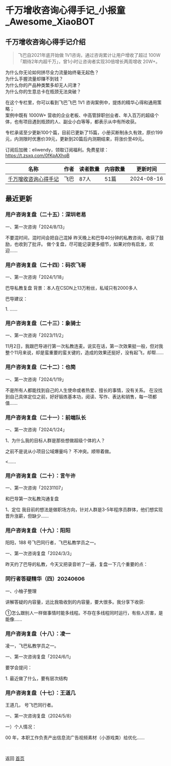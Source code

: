 # 千万增收咨询心得手记_小报童_Awesome_XiaoBOT

## 千万增收咨询心得手记介绍
> 飞巴自2021年底开始做 1V1咨询，通过咨询累计让用户增收了超过 100W「期待2年内超千万」，曾1小时让咨询者实现30倍增长两周增收 20W+。    
    
为什么你无论如何拼尽全力流量始终毫无起色？    
为什么手握流量却赚不到钱？    
为什么你的产品种类繁多却无人问津？    
为什么你的生意总卡在瓶颈无法突破？    
    
在这个专栏里，你可以看到飞巴飞巴 1V1 咨询案例中，提炼的精华心得和通用策略；    
案例中既有 1000W+ 营收的企业老板、中高管辞职创业者、年入百万的超级个体，也有项目遇到瓶颈的人、副业小白等等，都表示从中有所收获。    
    
专栏承诺至少更新100个篇，目前已更新了15篇，小册买断制永久有效，原价199元，内测限时优惠价39元，更新到20篇后内测期结束，将涨价至49元。    
    
订阅后加微：eliwendy，领取订阅福利。免费星球：https://t.zsxq.com/0fKpAXhqB  
  


|名称|作者|读者数量|内容数量|更新时间|
|---|---|---|---|---|
|[千万增收咨询心得手记](https://xiaobot.net/p/fbzx?refer=9c3f1c95-a052-465a-9902-f6d75080262a)|飞巴|87人|51篇|2024-08-16|

## 最近更新
### 用户咨询复盘（二十五）：深圳老易

一、第一次咨询「2024/8/13」

不要混时间，混时间会把自己混掉 昨天晚上和巴导40分钟的私教咨询，收获了鼓励，也收到了批评。 做个复盘，尽可能记录更多细节，如果对你有启发，欢迎......

### 用户咨询复盘（二十四）：码农飞哥

一、第一次咨询「2024/1/18」

巴导私教复盘 背景：本人在CSDN上13万粉丝，私域只有2000多人

巴导建议：

1\. ......

### 用户咨询复盘（二十三）：象骑士

一、第一次咨询「2023/11/2」

11月2日，我跟巴导进行第一次私教连麦。说实在话，第一次效果挺一般，但对我整个11月来说，却是蛮重要的蛮关键的，造成的效果还挺好，没有起飞，却帮......

### 用户咨询复盘（二十二）：也简

一、第一次咨询「2024/1/19」

不是所有人都能找到自己的人生使命或者热爱、擅长的事情，没有关系。 在没找到自己具体定位之前，好好锻炼基本功，阅读、写作、表达和销售，每一项都值......

### 用户咨询复盘（二十一）：前端队长

一、第一次咨询「2024/1/24」

1、为什么我的目标人群是那些想做超级个体的人？

之前不是说从小项目公域爆量吗？ 不冲突。顺带着做。

<......

### 用户咨询复盘（二十）：言午许

一、第一次咨询「20231107」

和巴导第一次私教沟通复盘

1、定位 我目前的想法是做职场方向，针对人群是3-5年程序员群体，他们想实现晋升涨薪，但缺少......

### 用户咨询复盘（十九）：阳阳

阳阳，188 号飞巴同行者，飞巴私教学员之一。

一、第一次咨询复盘「2024/3/3」

昨天约了巴导的私教，今天又把录音听了一遍，复盘一下几个重要的点：

### 同行者答疑精华（四）20240606

一、小柚子整理

讲解答疑的内容量，远比我吸收到的内容量，要大很多。我分享下收获:

①怎么跟别人一样做事情时能多线程。不存在多线程同时运行，有些人厉害，是能像......

### 用户咨询复盘（十八）：凌一

凌一，飞巴私教学员之一。

一、第一次咨询复盘「2024/6/1」

要学会提问：

1\. 最近做了什么，要有层次结构

### 用户咨询复盘（十七）：王道几

王道几， 号飞巴同行者。

一、第一次咨询复盘（2024/5/8）

一）个人情况：

00 年，本职工作负责产出信息流广告视频素材（小游戏类）给优化......


<a href="https://github.com/Reno9527/awesome-xiaobot" style="color: white; text-decoration: none;">awesome-xiaobot</a>

返回 [首页](../README.md)
